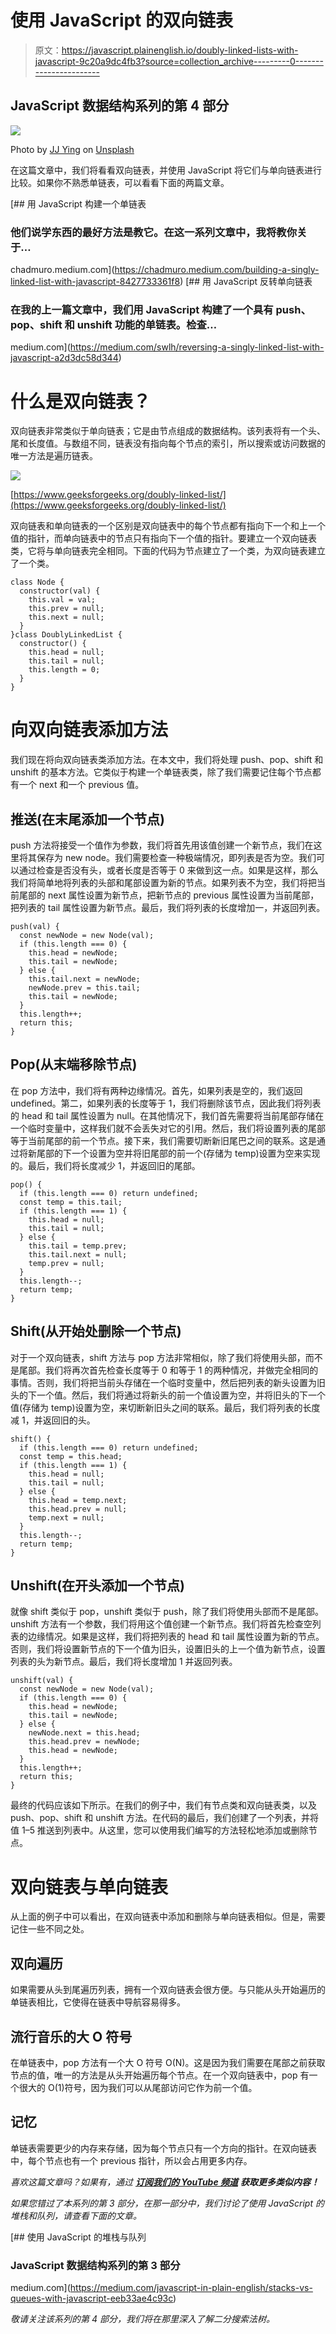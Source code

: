 # 使用 JavaScript 的双向链表

> 原文：<https://javascript.plainenglish.io/doubly-linked-lists-with-javascript-9c20a9dc4fb3?source=collection_archive---------0----------------------->

## JavaScript 数据结构系列的第 4 部分

![](img/79167dd3cf141281958a7217ffff7bdb.png)

Photo by [JJ Ying](https://unsplash.com/@jjying?utm_source=medium&utm_medium=referral) on [Unsplash](https://unsplash.com?utm_source=medium&utm_medium=referral)

在这篇文章中，我们将看看双向链表，并使用 JavaScript 将它们与单向链表进行比较。如果你不熟悉单链表，可以看看下面的两篇文章。

[](https://chadmuro.medium.com/building-a-singly-linked-list-with-javascript-8427733361f8) [## 用 JavaScript 构建一个单链表

### 他们说学东西的最好方法是教它。在这一系列文章中，我将教你关于…

chadmuro.medium.com](https://chadmuro.medium.com/building-a-singly-linked-list-with-javascript-8427733361f8) [](https://medium.com/swlh/reversing-a-singly-linked-list-with-javascript-a2d3dc58d344) [## 用 JavaScript 反转单向链表

### 在我的上一篇文章中，我们用 JavaScript 构建了一个具有 push、pop、shift 和 unshift 功能的单链表。检查…

medium.com](https://medium.com/swlh/reversing-a-singly-linked-list-with-javascript-a2d3dc58d344) 

# 什么是双向链表？

双向链表非常类似于单向链表；它是由节点组成的数据结构。该列表将有一个头、尾和长度值。与数组不同，链表没有指向每个节点的索引，所以搜索或访问数据的唯一方法是遍历链表。

![](img/76c1935a850ab72275d2e2078f79be9d.png)

[https://www.geeksforgeeks.org/doubly-linked-list/](https://www.geeksforgeeks.org/doubly-linked-list/)

双向链表和单向链表的一个区别是双向链表中的每个节点都有指向下一个和上一个值的指针，而单向链表中的节点只有指向下一个值的指针。要建立一个双向链表类，它将与单向链表完全相同。下面的代码为节点建立了一个类，为双向链表建立了一个类。

```
class Node {
  constructor(val) {
    this.val = val;
    this.prev = null;
    this.next = null;
  }
}class DoublyLinkedList {
  constructor() {
    this.head = null;
    this.tail = null;
    this.length = 0;
  }
}
```

# 向双向链表添加方法

我们现在将向双向链表类添加方法。在本文中，我们将处理 push、pop、shift 和 unshift 的基本方法。它类似于构建一个单链表类，除了我们需要记住每个节点都有一个 next 和一个 previous 值。

## **推送(在末尾添加一个节点)**

push 方法将接受一个值作为参数，我们将首先用该值创建一个新节点，我们在这里将其保存为 new node。我们需要检查一种极端情况，即列表是否为空。我们可以通过检查是否没有头，或者长度是否等于 0 来做到这一点。如果是这样，那么我们将简单地将列表的头部和尾部设置为新的节点。如果列表不为空，我们将把当前尾部的 next 属性设置为新节点，把新节点的 previous 属性设置为当前尾部，把列表的 tail 属性设置为新节点。最后，我们将列表的长度增加一，并返回列表。

```
push(val) {
  const newNode = new Node(val);
  if (this.length === 0) {
    this.head = newNode;
    this.tail = newNode;
  } else {
    this.tail.next = newNode;
    newNode.prev = this.tail;
    this.tail = newNode;
  }
  this.length++;
  return this;
}
```

## Pop(从末端移除节点)

在 pop 方法中，我们将有两种边缘情况。首先，如果列表是空的，我们返回 undefined。第二，如果列表的长度等于 1，我们将删除该节点，因此我们将列表的 head 和 tail 属性设置为 null。在其他情况下，我们首先需要将当前尾部存储在一个临时变量中，这样我们就不会丢失对它的引用。然后，我们将设置列表的尾部等于当前尾部的前一个节点。接下来，我们需要切断新旧尾巴之间的联系。这是通过将新尾部的下一个设置为空并将旧尾部的前一个(存储为 temp)设置为空来实现的。最后，我们将长度减少 1，并返回旧的尾部。

```
pop() {
  if (this.length === 0) return undefined;
  const temp = this.tail;
  if (this.length === 1) {
    this.head = null;
    this.tail = null;
  } else {
    this.tail = temp.prev;
    this.tail.next = null;
    temp.prev = null;
  }
  this.length--;
  return temp;
}
```

## **Shift(从开始处删除一个节点)**

对于一个双向链表，shift 方法与 pop 方法非常相似，除了我们将使用头部，而不是尾部。我们将再次首先检查长度等于 0 和等于 1 的两种情况，并做完全相同的事情。否则，我们将把当前头存储在一个临时变量中，然后把列表的新头设置为旧头的下一个值。然后，我们将通过将新头的前一个值设置为空，并将旧头的下一个值(存储为 temp)设置为空，来切断新旧头之间的联系。最后，我们将列表的长度减 1，并返回旧的头。

```
shift() {
  if (this.length === 0) return undefined;
  const temp = this.head;
  if (this.length === 1) {
    this.head = null;
    this.tail = null;
  } else {
    this.head = temp.next;
    this.head.prev = null;
    temp.next = null;
  }
  this.length--;
  return temp;
}
```

## **Unshift(在开头添加一个节点)**

就像 shift 类似于 pop，unshift 类似于 push，除了我们将使用头部而不是尾部。unshift 方法有一个参数，我们将用这个值创建一个新节点。我们将首先检查空列表的边缘情况。如果是这样，我们将把列表的 head 和 tail 属性设置为新的节点。否则，我们将设置新节点的下一个值为旧头，设置旧头的上一个值为新节点，设置列表的头为新节点。最后，我们将长度增加 1 并返回列表。

```
unshift(val) {
  const newNode = new Node(val);
  if (this.length === 0) {
    this.head = newNode;
    this.tail = newNode;
  } else {
    newNode.next = this.head;
    this.head.prev = newNode;
    this.head = newNode;
  }
  this.length++;
  return this;
}
```

最终的代码应该如下所示。在我们的例子中，我们有节点类和双向链表类，以及 push、pop、shift 和 unshift 方法。在代码的最后，我们创建了一个列表，并将值 1–5 推送到列表中。从这里，您可以使用我们编写的方法轻松地添加或删除节点。

# 双向链表与单向链表

从上面的例子中可以看出，在双向链表中添加和删除与单向链表相似。但是，需要记住一些不同之处。

## 双向遍历

如果需要从头到尾遍历列表，拥有一个双向链表会很方便。与只能从头开始遍历的单链表相比，它使得在链表中导航容易得多。

## 流行音乐的大 O 符号

在单链表中，pop 方法有一个大 O 符号 O(N)。这是因为我们需要在尾部之前获取节点的值，唯一的方法是从头开始遍历每个节点。在一个双向链表中，pop 有一个很大的 O(1)符号，因为我们可以从尾部访问它作为前一个值。

## 记忆

单链表需要更少的内存来存储，因为每个节点只有一个方向的指针。在双向链表中，每个节点也有一个 previous 指针，所以会占用更多内存。

*喜欢这篇文章吗？如果有，通过* [***订阅我们的 YouTube 频道***](https://www.youtube.com/channel/UCtipWUghju290NWcn8jhyAw?sub_confirmation=true) ***获取更多类似内容！***

*如果您错过了本系列的第 3 部分，在那一部分中，我们讨论了使用 JavaScript 的堆栈和队列，请查看下面的文章。*

[](https://medium.com/javascript-in-plain-english/stacks-vs-queues-with-javascript-eeb33ae4c93c) [## 使用 JavaScript 的堆栈与队列

### JavaScript 数据结构系列的第 3 部分

medium.com](https://medium.com/javascript-in-plain-english/stacks-vs-queues-with-javascript-eeb33ae4c93c) 

*敬请关注该系列的第 4 部分，我们将在那里深入了解二分搜索法树。*